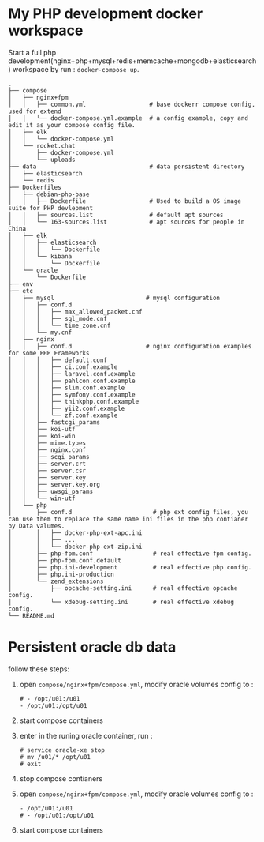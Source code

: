 # My PHP development docker workspace

Start a full php development(nginx+php+mysql+redis+memcache+mongodb+elasticsearch) workspace by run : `docker-compose up`.

```
.
├── compose
│   ├── nginx+fpm
│   │   ├── common.yml                  # base dockerr compose config, used for extend
│   │   └── docker-compose.yml.example  # a config example, copy and edit it as your compose config file.
│   ├── elk
│   │   └── docker-compose.yml
│   └── rocket.chat
│       ├── docker-compose.yml
│       └── uploads
├── data                                # data persistent directory
│   ├── elasticsearch
│   └── redis
├── Dockerfiles
│   ├── debian-php-base
│   │   ├── Dockerfile                  # Used to build a OS image suite for PHP devlepment
│   │   ├── sources.list                # default apt sources
│   │   └── 163-sources.list            # apt sources for people in China
│   ├── elk
│   │   ├── elasticsearch
│   │   │   └── Dockerfile
│   │   └── kibana
│   │       └── Dockerfile
│   └── oracle
│       └── Dockerfile
├── env
├── etc
│   ├── mysql                          # mysql configuration
│   │   ├── conf.d                    
│   │   │   ├── max_allowed_packet.cnf
│   │   │   ├── sql_mode.cnf
│   │   │   └── time_zone.cnf
│   │   └── my.cnf
│   ├── nginx
│   │   ├── conf.d                     # nginx configuration examples for some PHP Frameworks
│   │   │   ├── default.conf
│   │   │   ├── ci.conf.example
│   │   │   ├── laravel.conf.example
│   │   │   ├── pahlcon.conf.example
│   │   │   ├── slim.conf.example
│   │   │   ├── symfony.conf.example
│   │   │   ├── thinkphp.conf.example
│   │   │   ├── yii2.conf.example
│   │   │   └── zf.conf.example
│   │   ├── fastcgi_params
│   │   ├── koi-utf
│   │   ├── koi-win
│   │   ├── mime.types
│   │   ├── nginx.conf
│   │   ├── scgi_params
│   │   ├── server.crt
│   │   ├── server.csr
│   │   ├── server.key
│   │   ├── server.key.org
│   │   ├── uwsgi_params
│   │   └── win-utf
│   └── php
│       ├── conf.d                       # php ext config files, you can use them to replace the same name ini files in the php contianer by Data valumes.
│       │   ├── docker-php-ext-apc.ini
│       │   ├── ...
│       │   └── docker-php-ext-zip.ini
│       ├── php-fpm.conf                 # real effective fpm config.
│       ├── php-fpm.conf.default
│       ├── php.ini-development          # real effective php config.
│       ├── php.ini-production
│       └── zend_extensions
│           ├── opcache-setting.ini      # real effective opcache config.
│           └── xdebug-setting.ini       # real effective xdebug config.
└── README.md
```

# Persistent oracle db data

follow these steps:

1. open `compose/nginx+fpm/compose.yml`, modify oracle volumes config to :
    ```
    # - /opt/u01:/u01
    - /opt/u01:/opt/u01
    ```

2. start compose containers

3. enter in the runing oracle container, run :
    ```
    # service oracle-xe stop
    # mv /u01/* /opt/u01
    # exit
    ```

4. stop compose contianers

5. open `compose/nginx+fpm/compose.yml`, modify oracle volumes config to :
    ```
    - /opt/u01:/u01
    # - /opt/u01:/opt/u01
    ```

6. start compose containers

